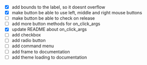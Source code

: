  - [x] add bounds to the label, so it doesnt overflow
 - [x] make button be able to use left, middle and right mouse buttons
 - [ ] make button be able to check on release
 - [ ] add more button methods for on_click_args
 - [x] update README about on_click_args
 - [ ] add checkbox
 - [ ] add radio button
 - [ ] add command menu
 - [ ] add frame to documentation
 - [ ] add theme loading to documentation